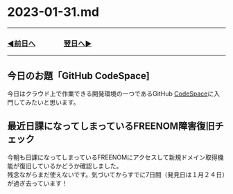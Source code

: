 # 2023-01-31.md
---
### [◀️前日へ](https://github.com/yuasys/chatty-journal/blob/main/2023/01/2023-01-30.md)&emsp;&emsp;&emsp;&emsp;[翌日へ▶️](https://github.com/yuasys/chatty-journal/blob/main/2023/02/2023-02-01.md)

---


## 今日のお題「GitHub CodeSpace]

今日はクラウド上で作業できる開発環境の一つであるGitHub [CodeSpace](https://docs.github.com/ja/codespaces/getting-started/quickstart)に入門してみたいと思います。

## 最近日課になってしまっているFREENOM障害復旧チェック

今朝も日課になってしまっているFREENOMにアクセスして新規ドメイン取得機能が復旧しているかどうか確認しました。  
残念ながらまだ使えないです。気づいてからすでに7日間（発見日は１月２４日）が過ぎ去っています！
